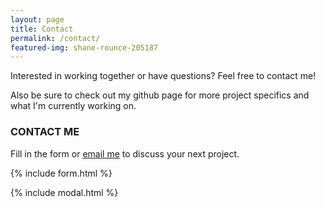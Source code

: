 ```yaml
---
layout: page
title: Contact
permalink: /contact/
featured-img: shane-rounce-205187
---
```


Interested in working together or have questions? Feel free to contact me!

Also be sure to check out my github page for more project specifics and what I'm currently working on.

### CONTACT ME 

Fill in the form or [email me](mailto:{{site.email}}) to discuss your next project.

{% include form.html %}

{% include modal.html %}
